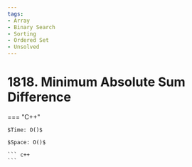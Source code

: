```yaml
---
tags:
- Array
- Binary Search
- Sorting
- Ordered Set
- Unsolved
---
```



# 1818. Minimum Absolute Sum Difference

=== "C++"

    $Time: O()$

    $Space: O()$

    ``` c++
    ```